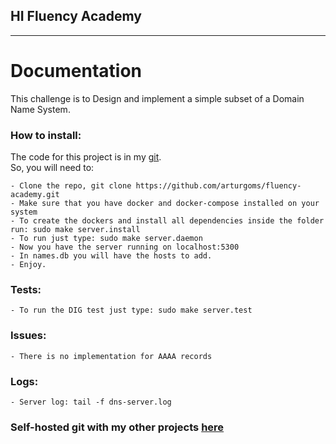 ## HI Fluency Academy
---
<div class="container">

# Documentation

</div>
This challenge is to Design and implement a simple subset of a Domain Name System.

### How to install:

The code for this project is in my [git](https://git.arturgomes.com.br/arturgomes/teste-tecnico---fluency-academy).  
So, you will need to:

    - Clone the repo, git clone https://github.com/arturgoms/fluency-academy.git
    - Make sure that you have docker and docker-compose installed on your system
    - To create the dockers and install all dependencies inside the folder run: sudo make server.install
    - To run just type: sudo make server.daemon
    - Now you have the server running on localhost:5300
    - In names.db you will have the hosts to add.
    - Enjoy.

### Tests:

    - To run the DIG test just type: sudo make server.test

### Issues:

    - There is no implementation for AAAA records

### Logs:

    - Server log: tail -f dns-server.log
    
### Self-hosted git with my other projects [here](https://git.arturgomes.com.br/arturgomes/)
